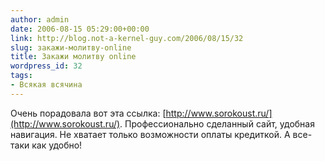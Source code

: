 ```yaml
---
author: admin
date: 2006-08-15 05:29:00+00:00
link: http://blog.not-a-kernel-guy.com/2006/08/15/32
slug: закажи-молитву-online
title: Закажи молитву online
wordpress_id: 32
tags:
- Всякая всячина
---
```


Очень порадовала вот эта ссылка: [http://www.sorokoust.ru/](http://www.sorokoust.ru/). Профессионально сделанный сайт, удобная навигация. Не хватает только возможности оплаты кредиткой. А все-таки как удобно!
